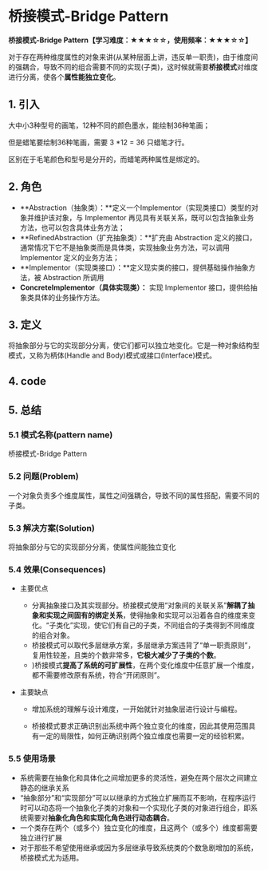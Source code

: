 # 桥接模式-Bridge Pattern

**桥接模式-Bridge Pattern【学习难度：★★★☆☆，使用频率：★★★☆☆】**

 对于存在两种维度属性的对象来讲(从某种层面上讲，违反单一职责)，由于维度间的强耦合，导致不同的组合需要不同的实现(子类)，这时候就需要**桥接模式**对维度进行分离，使各个**属性能独立变化**。



## 1. 引入

大中小3种型号的画笔，12种不同的颜色墨水，能绘制36种笔画；

但是蜡笔要绘制36种笔画，需要 3 *12 = 36 只蜡笔才行。

区别在于毛笔颜色和型号是分开的，而蜡笔两种属性是绑定的。



## 2. 角色

- **Abstraction（抽象类）：**定义一个Implementor（实现类接口）类型的对象并维护该对象，与 Implementor 再见具有关联关系，既可以包含抽象业务方法，也可以包含具体业务方法；
- **RefinedAbstraction（扩充抽象类）：**扩充由 Abstraction 定义的接口，通常情况下它不是抽象类而是具体类，实现抽象业务方法，可以调用 Implementor 定义的业务方法；
- **Implementor（实现类接口）：**定义现实类的接口，提供基础操作抽象方法，被 Abstraction 所调用
- **ConcreteImplementor（具体实现类）：** 实现 Implementor 接口，提供给抽象类具体的业务操作方法。



## 3. 定义

将抽象部分与它的实现部分分离，使它们都可以独立地变化。它是一种对象结构型模式，又称为柄体(Handle and Body)模式或接口(Interface)模式。



## 4. code

### 

## 5. 总结

### 5.1 模式名称(pattern name)

桥接模式-Bridge Pattern



### 5.2 问题(Problem)

一个对象负责多个维度属性，属性之间强耦合，导致不同的属性搭配，需要不同的子类。



### 5.3 解决方案(Solution)

将抽象部分与它的实现部分分离，使属性间能独立变化



### 5.4 效果(Consequences)

- 主要优点

  - 分离抽象接口及其实现部分。桥接模式使用“对象间的关联关系”**解耦了抽象和实现之间固有的绑定关系**，使得抽象和实现可以沿着各自的维度来变化。“子类化”实现，使它们有自己的子类，不同组合的子类得到不同维度的组合对象。
  - 桥接模式可以取代多层继承方案，多层继承方案违背了“单一职责原则”，复用性较差，且类的个数非常多，**它极大减少了子类的个数**。
  - )桥接模式**提高了系统的可扩展性**，在两个变化维度中任意扩展一个维度，都不需要修改原有系统，符合“开闭原则”。

- 主要缺点

  - 增加系统的理解与设计难度，一开始就针对抽象层进行设计与编程。

  - 桥接模式要求正确识别出系统中两个独立变化的维度，因此其使用范围具有一定的局限性，如何正确识别两个独立维度也需要一定的经验积累。

    

### 5.5 使用场景

- 系统需要在抽象化和具体化之间增加更多的灵活性，避免在两个层次之间建立静态的继承关系
- “抽象部分”和“实现部分”可以以继承的方式独立扩展而互不影响，在程序运行时可以动态将一个抽象化子类的对象和一个实现化子类的对象进行组合，即系统需要对**抽象化角色和实现化角色进行动态耦合**。
- 一个类存在两个（或多个）独立变化的维度，且这两个（或多个）维度都需要独立进行扩展
- 对于那些不希望使用继承或因为多层继承导致系统类的个数急剧增加的系统，桥接模式尤为适用。